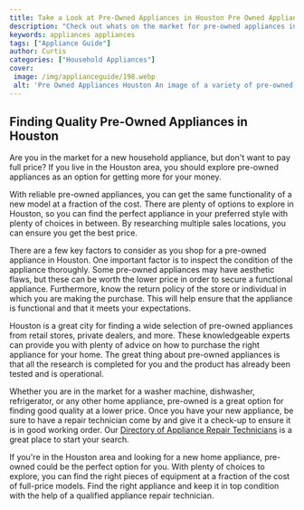 ```yaml
---
title: Take a Look at Pre-Owned Appliances in Houston Pre Owned Appliances Houston
description: "Check out whats on the market for pre-owned appliances in Houston and find the perfect item for your home Get ready to save money on appliances while getting the same quality found in brand new models"
keywords: appliances appliances
tags: ["Appliance Guide"]
author: Curtis
categories: ["Household Appliances"]
cover: 
 image: /img/applianceguide/198.webp
 alt: 'Pre Owned Appliances Houston An image of a variety of pre-owned appliances available for purchase in Houston'
---
```

## Finding Quality Pre-Owned Appliances in Houston

Are you in the market for a new household appliance, but don't want to pay full price? If you live in the Houston area, you should explore pre-owned appliances as an option for getting more for your money. 

With reliable pre-owned appliances, you can get the same functionality of a new model at a fraction of the cost. There are plenty of options to explore in Houston, so you can find the perfect appliance in your preferred style with plenty of choices in between. By researching multiple sales locations, you can ensure you get the best price. 

There are a few key factors to consider as you shop for a pre-owned appliance in Houston. One important factor is to inspect the condition of the appliance thoroughly. Some pre-owned appliances may have aesthetic flaws, but these can be worth the lower price in order to secure a functional appliance. Furthermore, know the return policy of the store or individual in which you are making the purchase. This will help ensure that the appliance is functional and that it meets your expectations.

Houston is a great city for finding a wide selection of pre-owned appliances from retail stores, private dealers, and more. These knowledgeable experts can provide you with plenty of advice on how to purchase the right appliance for your home. The great thing about pre-owned appliances is that all the research is completed for you and the product has already been tested and is operational.

Whether you are in the market for a washer machine, dishwasher, refrigerator, or any other home appliance, pre-owned is a great option for finding good quality at a lower price. Once you have your new appliance, be sure to have a repair technician come by and give it a check-up to ensure it is in good working order. Our [Directory of Appliance Repair Technicians](./pages/appliance-repair-technicians) is a great place to start your search. 

If you're in the Houston area and looking for a new home appliance, pre-owned could be the perfect option for you. With plenty of choices to explore, you can find the right pieces of equipment at a fraction of the cost of full-price models. Find the right appliance and keep it in top condition with the help of a qualified appliance repair technician.
